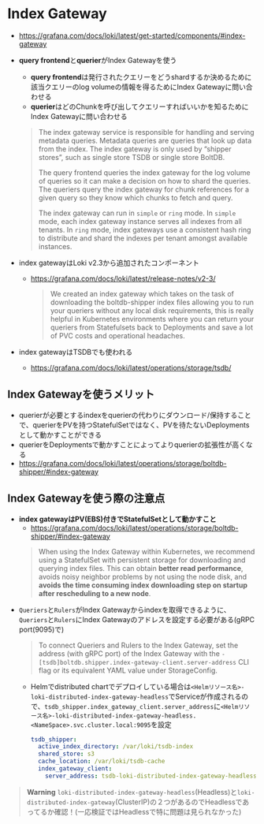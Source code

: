 
# Index Gateway
- https://grafana.com/docs/loki/latest/get-started/components/#index-gateway
- **query frontend**と**querier**がIndex Gatewayを使う
  - **query frontend**は発行されたクエリーをどうshardするか決めるために該当クエリーのlog volumeの情報を得るためにIndex Gatewayに問い合わせる
  - **querier**はどのChunkを呼び出してクエリーすればいいかを知るためにIndex Gatewayに問い合わせる

  > The index gateway service is responsible for handling and serving metadata queries. Metadata queries are queries that look up data from the index. The index gateway is only used by “shipper stores”, such as single store TSDB or single store BoltDB.
  >
  > The query frontend queries the index gateway for the log volume of queries so it can make a decision on how to shard the queries. The queriers query the index gateway for chunk references for a given query so they know which chunks to fetch and query.
  >
  > The index gateway can run in `simple` or `ring` mode. In `simple` mode, each index gateway instance serves all indexes from all tenants. In `ring` mode, index gateways use a consistent hash ring to distribute and shard the indexes per tenant amongst available instances.

- index gatewayはLoki v2.3から追加されたコンポーネント
  - https://grafana.com/docs/loki/latest/release-notes/v2-3/  
    > We created an index gateway which takes on the task of downloading the boltdb-shipper index files allowing you to run your queriers without any local disk requirements, this is really helpful in Kubernetes environments where you can return your queriers from Statefulsets back to Deployments and save a lot of PVC costs and operational headaches.
- index gatewayはTSDBでも使われる
  - https://grafana.com/docs/loki/latest/operations/storage/tsdb/

## Index Gatewayを使うメリット
- querierが必要とするindexをquerierの代わりにダウンロード/保持することで、querierをPVを持つStatefulSetではなく、PVを待たないDeploymentsとして動かすことができる
- querierをDeploymentsで動かすことによってよりquerierの拡張性が高くなる
- https://grafana.com/docs/loki/latest/operations/storage/boltdb-shipper/#index-gateway

## Index Gatewayを使う際の注意点
- **index gatewayはPV(EBS)付きでStatefulSetとして動かすこと**
  - https://grafana.com/docs/loki/latest/operations/storage/boltdb-shipper/#index-gateway  
  > When using the Index Gateway within Kubernetes, we recommend using a StatefulSet with persistent storage for downloading and querying index files. This can obtain **better read performance**, avoids noisy neighbor problems by not using the node disk, and **avoids the time consuming index downloading step on startup after rescheduling to a new node**. 
- `Queriers`と`Rulers`がIndex Gatewayからindexを取得できるように、`Queriers`と`Rulers`にIndex Gatewayのアドレスを設定する必要がある(gRPC port(9095)で)  
  > To connect Queriers and Rulers to the Index Gateway, set the address (with gRPC port) of the Index Gateway with the `-[tsdb]boltdb.shipper.index-gateway-client.server-address` CLI flag or its equivalent YAML value under StorageConfig.
  - Helmでdistributed chartでデプロイしている場合は`<Helmリソース名>-loki-distributed-index-gateway-headless`でServiceが作成されるので、`tsdb_shipper.index_gateway_client.server_address`に`<Helmリソース名>-loki-distributed-index-gateway-headless.<NameSpace>.svc.cluster.local:9095`を設定
    ~~~yaml
    tsdb_shipper:
      active_index_directory: /var/loki/tsdb-index
      shared_store: s3
      cache_location: /var/loki/tsdb-cache
      index_gateway_client:
        server_address: tsdb-loki-distributed-index-gateway-headless.monitoring.svc.cluster.local:9095 ## initial char(in this case "tsdb") must match helm resource name
    ~~~
> **Warning**
> `loki-distributed-index-gateway-headless`(Headless)と`loki-distributed-index-gateway`(ClusterIP)の２つがあるのでHeadlessであってるか確認！(一応検証ではHeadlessで特に問題は見られなかった)